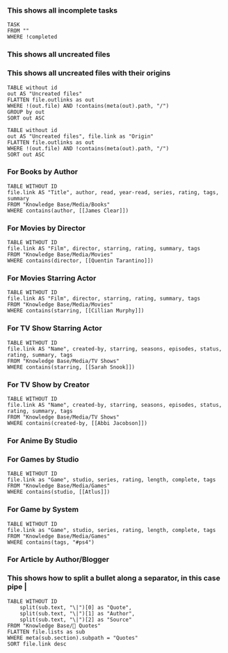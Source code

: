 
### This shows all incomplete tasks

```dataview
TASK
FROM ""
WHERE !completed
```



### This shows all uncreated files

### This shows all uncreated files with their origins


```dataview
TABLE without id 
out AS "Uncreated files"
FLATTEN file.outlinks as out
WHERE !(out.file) AND !contains(meta(out).path, "/")
GROUP by out
SORT out ASC
```


```dataview
TABLE without id 
out AS "Uncreated files", file.link as "Origin"
FLATTEN file.outlinks as out
WHERE !(out.file) AND !contains(meta(out).path, "/")
SORT out ASC
```

### For Books by Author
```dataview
TABLE WITHOUT ID
file.link AS "Title", author, read, year-read, series, rating, tags, summary
FROM "Knowledge Base/Media/Books"
WHERE contains(author, [[James Clear]])
```
### For Movies by Director
```dataview
TABLE WITHOUT ID
file.link AS "Film", director, starring, rating, summary, tags
FROM "Knowledge Base/Media/Movies"
WHERE contains(director, [[Quentin Tarantino]])
```

### For Movies Starring Actor
```dataview
TABLE WITHOUT ID
file.link AS "Film", director, starring, rating, summary, tags
FROM "Knowledge Base/Media/Movies"
WHERE contains(starring, [[Cillian Murphy]])
```
### For TV Show Starring Actor
```dataview
TABLE WITHOUT ID
file.link AS "Name", created-by, starring, seasons, episodes, status, rating, summary, tags
FROM "Knowledge Base/Media/TV Shows"
WHERE contains(starring, [[Sarah Snook]])
```
### For TV Show by Creator
```dataview
TABLE WITHOUT ID
file.link AS "Name", created-by, starring, seasons, episodes, status, rating, summary, tags
FROM "Knowledge Base/Media/TV Shows"
WHERE contains(created-by, [[Abbi Jacobson]])
```
### For Anime By Studio
### For Games by Studio
```dataview
TABLE WITHOUT ID
file.link as "Game", studio, series, rating, length, complete, tags
FROM "Knowledge Base/Media/Games"
WHERE contains(studio, [[Atlus]])
```
### For Game by System
```dataview
TABLE WITHOUT ID
file.link as "Game", studio, series, rating, length, complete, tags
FROM "Knowledge Base/Media/Games"
WHERE contains(tags, "#ps4")
```
### For Article by Author/Blogger
### This shows how to split a bullet along a separator, in this case pipe |
```dataview
TABLE WITHOUT ID
	split(sub.text, "\|")[0] as "Quote",
	split(sub.text, "\|")[1] as "Author",
	split(sub.text, "\|")[2] as "Source"
FROM "Knowledge Base/💬 Quotes"
FLATTEN file.lists as sub
WHERE meta(sub.section).subpath = "Quotes"
SORT file.link desc
```